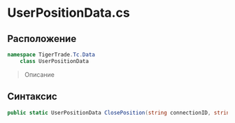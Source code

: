 
# UserPositionData.cs
## Расположение
```csharp
namespace TigerTrade.Tc.Data  
    class UserPositionData
```

> Описание

## Синтаксис
```csharp
public static UserPositionData ClosePosition(string connectionID, string positionID)
```
